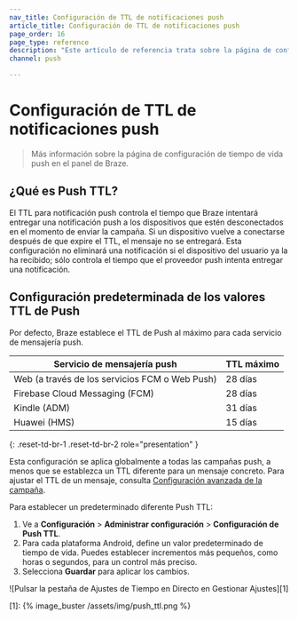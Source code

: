```yaml
---
nav_title: Configuración de TTL de notificaciones push
article_title: Configuración de TTL de notificaciones push
page_order: 16
page_type: reference
description: "Este artículo de referencia trata sobre la página de configuración de Push Time to Live en el panel de control de Braze."
channel: push

---
```


# Configuración de TTL de notificaciones push

> Más información sobre la página de configuración de tiempo de vida push en el panel de Braze.

## ¿Qué es Push TTL?

El TTL para notificación push controla el tiempo que Braze intentará entregar una notificación push a los dispositivos que estén desconectados en el momento de enviar la campaña. Si un dispositivo vuelve a conectarse después de que expire el TTL, el mensaje no se entregará. Esta configuración no eliminará una notificación si el dispositivo del usuario ya la ha recibido; sólo controla el tiempo que el proveedor push intenta entregar una notificación.

## Configuración predeterminada de los valores TTL de Push

Por defecto, Braze establece el TTL de Push al máximo para cada servicio de mensajería push. 

| Servicio de mensajería push | TTL máximo |
| --- | --- |
| Web (a través de los servicios FCM o Web Push) | 28 días |
| Firebase Cloud Messaging (FCM) | 28 días |
| Kindle (ADM) | 31 días |
| Huawei (HMS) | 15 días |
{: .reset-td-br-1 .reset-td-br-2 role="presentation" }

Esta configuración se aplica globalmente a todas las campañas push, a menos que se establezca un TTL diferente para un mensaje concreto. Para ajustar el TTL de un mensaje, consulta [Configuración avanzada de la campaña]({{site.baseurl}}/user_guide/message_building_by_channel/push/android/advanced_campaign_settings/#ttl).

Para establecer un predeterminado diferente Push TTL:

1. Ve a **Configuración** > **Administrar configuración** > **Configuración de Push TTL**.
2. Para cada plataforma Android, define un valor predeterminado de tiempo de vida. Puedes establecer incrementos más pequeños, como horas o segundos, para un control más preciso.
3. Selecciona **Guardar** para aplicar los cambios.

![Pulsar la pestaña de Ajustes de Tiempo en Directo en Gestionar Ajustes][1]


[1]: {% image_buster /assets/img/push_ttl.png %}

